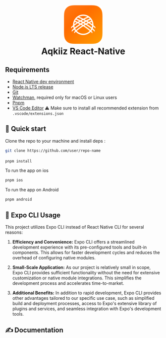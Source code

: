 <h1 align="center">
  <img alt="logo" src="./assets/icon.png" width="124px" style="border-radius:10px"/><br/>
Aqkiiz React-Native</h1>

## Requirements

- [React Native dev environment ](https://reactnative.dev/docs/environment-setup)
- [Node.js LTS release](https://nodejs.org/en/)
- [Git](https://git-scm.com/)
- [Watchman](https://facebook.github.io/watchman/docs/install#buildinstall), required only for macOS or Linux users
- [Pnpm](https://pnpm.io/installation)
- [VS Code Editor](https://code.visualstudio.com/download) ⚠️ Make sure to install all recommended extension from `.vscode/extensions.json`

## 👋 Quick start

Clone the repo to your machine and install deps :

```sh
git clone https://github.com/user/repo-name

pnpm install
```

To run the app on ios

```sh
pnpm ios
```

To run the app on Android

```sh
pnpm android
```


## 🤔 Expo CLI Usage

This project utilizes Expo CLI instead of React Native CLI for several reasons:

1. **Efficiency and Convenience:** Expo CLI offers a streamlined development experience with its pre-configured tools and built-in components. This allows for faster development cycles and reduces the overhead of configuring native modules.

2. **Small-Scale Application:** As our project is relatively small in scope, Expo CLI provides sufficient functionality without the need for extensive customization or native module integrations. This simplifies the development process and accelerates time-to-market.

3. **Additional Benefits:** In addition to rapid development, Expo CLI provides other advantages tailored to our specific use case, such as simplified build and deployment processes, access to Expo's extensive library of plugins and services, and seamless integration with Expo's development tools.

## ✍️ Documentation

